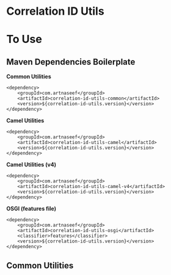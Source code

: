 # Correlation ID Utils

# To Use

## Maven Dependencies Boilerplate

**Common Utilities**
        
    <dependency>
        <groupId>com.artnaseef</groupId>
        <artifactId>correlation-id-utils-common</artifactId>
        <version>${correlation-id-utils.version}</version>
    </dependency>
    
**Camel Utilities**
       
    <dependency>
        <groupId>com.artnaseef</groupId>
        <artifactId>correlation-id-utils-camel</artifactId>
        <version>${correlation-id-utils.version}</version>
    </dependency>

**Camel Utilities (v4)**
       
    <dependency>
        <groupId>com.artnaseef</groupId>
        <artifactId>correlation-id-utils-camel-v4</artifactId>
        <version>${correlation-id-utils.version}</version>
    </dependency>

**OSGI (features file)**

    <dependency>
        <groupId>com.artnaseef</groupId>
        <artifactId>correlation-id-utils-osgi</artifactId>
        <classifier>features</classifier>
        <version>${correlation-id-utils.version}</version>
    </dependency>


## Common Utilities

